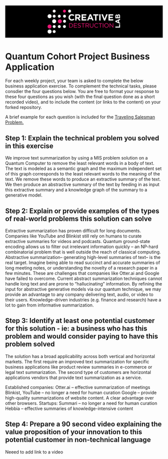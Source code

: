 ![CDL 2022 Cohort Project](../CDL_logo.jpg)
# Quantum Cohort Project Business Application

For each weekly project, your team is asked to complete the below business application exercise.
To complement the technical tasks, please consdier the four questions below.
You are free to format your response to these four questions as you wish (with the final question done as a short recorded video), and to include
the content (or links to the content) on your forked repository.

A brief example for each question is included for the 
[Traveling Salesman Problem.](https://en.wikipedia.org/wiki/Travelling_salesman_problem)

## Step 1: Explain the technical problem you solved in this exercise

We improve text summarization by using a MIS problem solution on a Quantum Computer to remove the least relevant words in a body of text. The text is modeled as a semantic graph and the maximum independent set of this graph corresponds to the least relevant words to the meaning of the text. We remove these words to produce an extractive summary of the text. We then produce an abstractive summary of the text by feeding in as input this extractive summary and a knowledge graph of the summary to a generative model.

## Step 2: Explain or provide examples of the types of real-world problems this solution can solve

Extractive summarization has proven difficult for long documents. Companies like YouTube and Blinkist still rely on humans to curate extractive summaries for videos and podcasts. Quantum ground-state encoding allows us to filter out irrelevant information quickly – an NP-hard combinatorial problem that is well outside the reach of classical computing.
Abstractive summarization– generating high-level summaries of text– is the real target. Imagine being able to read succinct and accurate summaries of long meeting notes, or understanding the novelty of a research paper in a few minutes. These are challenges that companies like Otter.ai and Google have failed to overcome. Current abstract summarization techniques cannot handle long text and are prone to “hallucinating” information. By refining the input for abstractive generative models via our quantum technique, we may provide an advantage to any company delivering text, audio, or video to their users. Knowledge-driven industries (e.g. finance and research) have a lot to gain from informative summarization.

## Step 3: Identify at least one potential customer for this solution - ie: a business who has this problem and would consider paying to have this problem solved

The solution has a broad applicability across both vertical and horizontal markets. The first require an improved text summarization for specific business applications like product review summaries in e-commerce or legal text summarization. The second type of customers are horizontal applications vendors that provide text summarization as a service. 

Established companies:
Otter.ai – effective summarization of meetings
Blinkist, YouTube – no longer a need for human curation
Google – provide high-quality summarizations of website content. A clear advantage over other browsers.
Startups:
Summari – no longer a need for human curation
Hebbia – effective summaries of knowledge-intensive content

## Step 4: Prepare a 90 second video explaining the value proposition of your innovation to this potential customer in non-technical language

Neeed to add link to a video
